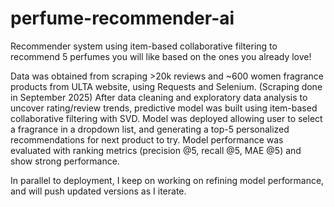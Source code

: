 # perfume-recommender-ai
Recommender system using item-based collaborative filtering to recommend 5 perfumes you will like based on the ones you already love!

Data was obtained from scraping >20k reviews and ~600 women fragrance products from ULTA website, using Requests and Selenium. (Scraping done in September 2025) 
After data cleaning and exploratory data analysis to uncover rating/review trends, predictive model was built using item-based collaborative filtering with SVD. 
Model was deployed allowing user to select a fragrance in a dropdown list, and generating a top-5 personalized recommendations for next product to try. 
Model performance was evaluated with ranking metrics (precision @5, recall @5, MAE @5) and show strong performance.

In parallel to deployment, I keep on working on refining model performance, and will push updated versions as I iterate.
